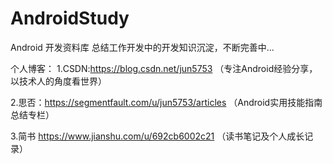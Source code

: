 # AndroidStudy
Android 开发资料库
总结工作开发中的开发知识沉淀，不断完善中...

个人博客：
1.CSDN:https://blog.csdn.net/jun5753
（专注Android经验分享，以技术人的角度看世界）

2.思否：https://segmentfault.com/u/jun5753/articles
（Android实用技能指南总结专栏）

3.简书 https://www.jianshu.com/u/692cb6002c21
（读书笔记及个人成长记录）
